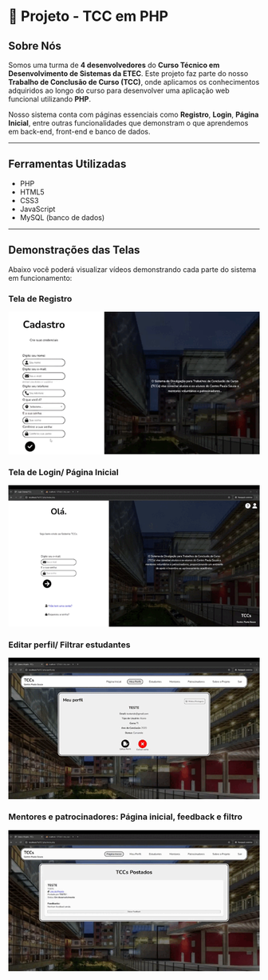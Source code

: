 # 📌 Projeto - TCC em PHP

## Sobre Nós

Somos uma turma de **4 desenvolvedores** do **Curso Técnico em Desenvolvimento de Sistemas da ETEC**. Este projeto faz parte do nosso **Trabalho de Conclusão de Curso (TCC)**, onde aplicamos os conhecimentos adquiridos ao longo do curso para desenvolver uma aplicação web funcional utilizando **PHP**.

Nosso sistema conta com páginas essenciais como **Registro**, **Login**, **Página Inicial**, entre outras funcionalidades que demonstram o que aprendemos em back-end, front-end e banco de dados.

---

## Ferramentas Utilizadas

- PHP
- HTML5
- CSS3
- JavaScript
- MySQL (banco de dados)

---

## Demonstrações das Telas

Abaixo você poderá visualizar vídeos demonstrando cada parte do sistema em funcionamento:

### Tela de Registro  
![Tela de Registro](imagensReadMe/registro.gif)

### Tela de Login/ Página Inicial
![Tela de Login e postar](imagensReadMe/loginTelaInicial.gif)

### Editar perfil/ Filtrar estudantes
![Editar perfil/ Filtrar estudantes](imagensReadMe/editarPerfil.gif)

### Mentores e patrocinadores: Página inicial, feedback e filtro
![Mentores e patrocinadores: Página inicial, feedback e filtro](imagensReadMe/mentoresPatrocinadores.gif)



